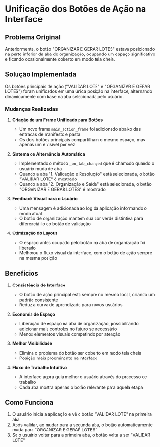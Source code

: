 # Unificação dos Botões de Ação na Interface

## Problema Original
Anteriormente, o botão "ORGANIZAR E GERAR LOTES" estava posicionado na parte inferior da aba de organização, ocupando um espaço significativo e ficando ocasionalmente coberto em modo tela cheia.

## Solução Implementada
Os botões principais de ação ("VALIDAR LOTE" e "ORGANIZAR E GERAR LOTES") foram unificados em uma única posição na interface, alternando dinamicamente com base na aba selecionada pelo usuário.

### Mudanças Realizadas

1. **Criação de um Frame Unificado para Botões**
   - Um novo frame `main_action_frame` foi adicionado abaixo das entradas de manifesto e pasta
   - Os dois botões principais compartilham o mesmo espaço, mas apenas um é visível por vez

2. **Sistema de Alternância Automática**
   - Implementado o método `_on_tab_changed` que é chamado quando o usuário muda de aba
   - Quando a aba "1. Validação e Resolução" está selecionada, o botão "VALIDAR LOTE" é mostrado
   - Quando a aba "2. Organização e Saída" está selecionada, o botão "ORGANIZAR E GERAR LOTES" é mostrado

3. **Feedback Visual para o Usuário**
   - Uma mensagem é adicionada ao log da aplicação informando o modo atual
   - O botão de organização mantém sua cor verde distintiva para diferenciá-lo do botão de validação

4. **Otimização do Layout**
   - O espaço antes ocupado pelo botão na aba de organização foi liberado
   - Melhorou o fluxo visual da interface, com o botão de ação sempre na mesma posição

## Benefícios

1. **Consistência de Interface**
   - O botão de ação principal está sempre no mesmo local, criando um padrão consistente
   - Reduz a curva de aprendizado para novos usuários

2. **Economia de Espaço**
   - Liberação de espaço na aba de organização, possibilitando adicionar mais controles no futuro se necessário
   - Menos elementos visuais competindo por atenção

3. **Melhor Visibilidade**
   - Elimina o problema do botão ser coberto em modo tela cheia
   - Posição mais proeminente na interface

4. **Fluxo de Trabalho Intuitivo**
   - A interface agora guia melhor o usuário através do processo de trabalho
   - Cada aba mostra apenas o botão relevante para aquela etapa

## Como Funciona

1. O usuário inicia a aplicação e vê o botão "VALIDAR LOTE" na primeira aba
2. Após validar, ao mudar para a segunda aba, o botão automaticamente muda para "ORGANIZAR E GERAR LOTES"
3. Se o usuário voltar para a primeira aba, o botão volta a ser "VALIDAR LOTE"